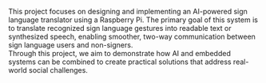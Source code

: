 This project focuses on designing and implementing an AI-powered sign language translator using a Raspberry Pi.
The primary goal of this system is to translate recognized sign language gestures into readable text or synthesized speech, enabling smoother, two-way 	communication between sign language users and non-signers.   
Through this project, we aim to demonstrate how AI and embedded systems can  be combined to create practical solutions that address real-world social challenges.

